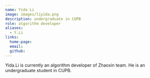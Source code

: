 ```yaml
---
name: Yida Li
image: images/liyida.png
description: undergraduate in CUPB
role: algorithm developer
aliases:
  - Y.Li
links:
  home-page: 
  email: 
  github: 
---
```


Yida.Li is currently an algorithm developer of Zhaoxin team.
He is an undergraduate student in CUPB.
